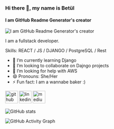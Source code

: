 ### Hi there 👋, my name is Betül
#### I am GitHub Readme Generator's creator
![I am GitHub Readme Generator's creator](https://arturssmirnovs.github.io/github-profile-readme-generator/images/banner.png)

I am a fullstack developer. 

Skills: REACT / JS / DJANGO / PostgreSQL / Rest 

- 🌱 I’m currently learning Django 
- 👯 I’m looking to collaborate on Dajngo projects 
- 🤔 I’m looking for help with AWS 
- 😄 Pronouns: She/Her 
- ⚡ Fun fact: I am a wannabe baker :) 


[<img src='https://cdn.jsdelivr.net/npm/simple-icons@3.0.1/icons/github.svg' alt='github' height='40'>](https://github.com/betulkaplan)  [<img src='https://cdn.jsdelivr.net/npm/simple-icons@3.0.1/icons/linkedin.svg' alt='linkedin' height='40'>](https://www.linkedin.com/in/www.linkedin.com/in/betulkaplan00/)  [<img src='https://cdn.jsdelivr.net/npm/simple-icons@3.0.1/icons/medium.svg' alt='medium' height='40'>](https://betulkaplan7.medium.com/)  

![GitHub stats](https://github-readme-stats.vercel.app/api?username=betulkaplan&show_icons=true)  

![GitHub Activity Graph](https://activity-graph.herokuapp.com/graph?username=betulkaplan)  


